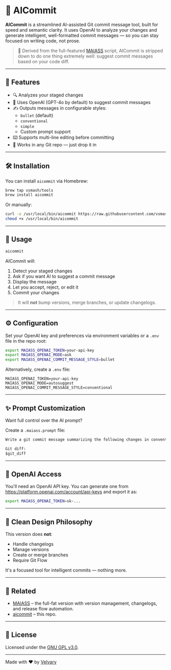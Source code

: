 # 🤖 AICommit

**AICommit** is a streamlined AI-assisted Git commit message tool, built for speed and semantic clarity. It uses OpenAI to analyze your changes and generate intelligent, well-formatted commit messages — so you can stay focused on writing code, not prose.

> 🧠 Derived from the full-featured [MAIASS](https://github.com/vsmash/maiass) script, AICommit is stripped down to do one thing extremely well: suggest commit messages based on your code diff.

---

## 🚀 Features

- 🔍 Analyzes your staged changes
- 🧠 Uses OpenAI (GPT-4o by default) to suggest commit messages
- ✍️ Outputs messages in configurable styles:
    - `bullet` (default)
    - `conventional`
    - `simple`
    - Custom prompt support
- ⌨️ Supports multi-line editing before committing
- 🧩 Works in any Git repo — just drop it in

---

## 🛠 Installation

You can install `aicommit` via Homebrew:

```bash
brew tap vsmash/tools
brew install aicommit
```

Or manually:

```bash
curl -o /usr/local/bin/aicommit https://raw.githubusercontent.com/vsmash/aicommit/main/aicommit.sh
chmod +x /usr/local/bin/aicommit
```

---

## 🧪 Usage

```bash
aicommit
```

AICommit will:

1. Detect your staged changes
2. Ask if you want AI to suggest a commit message
3. Display the message
4. Let you accept, reject, or edit it
5. Commit your changes

> It will **not** bump versions, merge branches, or update changelogs.

---

## ⚙️ Configuration

Set your OpenAI key and preferences via environment variables or a `.env` file in the repo root:

```bash
export MAIASS_OPENAI_TOKEN=your-api-key
export MAIASS_OPENAI_MODE=ask
export MAIASS_OPENAI_COMMIT_MESSAGE_STYLE=bullet
```

Alternatively, create a `.env` file:

```dotenv
MAIASS_OPENAI_TOKEN=your-api-key
MAIASS_OPENAI_MODE=autosuggest
MAIASS_OPENAI_COMMIT_MESSAGE_STYLE=conventional
```

---

## ✨ Prompt Customization

Want full control over the AI prompt?

Create a `.maiass.prompt` file:

```txt
Write a git commit message summarizing the following changes in conventional commit format. Use past tense.

Git diff:
$git_diff
```

---

## 🔐 OpenAI Access

You'll need an OpenAI API key. You can generate one from https://platform.openai.com/account/api-keys and export it as:

```bash
export MAIASS_OPENAI_TOKEN=sk-...
```

---

## 🧼 Clean Design Philosophy

This version does **not**:
- Handle changelogs
- Manage versions
- Create or merge branches
- Require Git Flow

It's a focused tool for intelligent commits — nothing more.

---

## 🧬 Related

- [MAIASS](https://github.com/vsmash/maiass) – the full-fat version with version management, changelogs, and release flow automation.
- [aicommit](https://github.com/vsmash/aicommit) – this repo.

---

## 📖 License

Licensed under the [GNU GPL v3.0](LICENSE).

---

Made with ❤️ by [Velvary](https://velvary.com.au)
